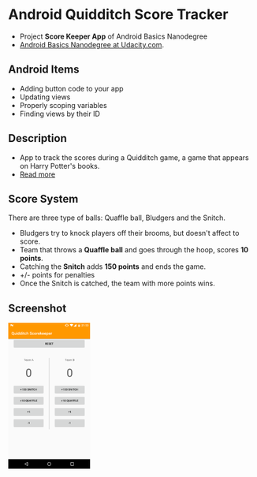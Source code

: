 # Android Quidditch Score Tracker
- Project **Score Keeper App** of Android Basics Nanodegree
- [Android Basics Nanodegree at Udacity.com](https://www.udacity.com/course/android-basics-nanodegree-by-google--nd803).

## Android Items
- Adding button code to your app
- Updating views
- Properly scoping variables
- Finding views by their ID

## Description 
- App to track the scores during a Quidditch game, a game that appears on Harry Potter's books.
- [Read more](https://en.wikipedia.org/wiki/Quidditch)

## Score System
There are three type of balls: Quaffle ball, Bludgers and the Snitch. 
- Bludgers try to knock players off their brooms, but doesn't affect to score. 
- Team that throws a **Quaffle ball** and goes through the hoop, scores **10 points**. 
- Catching the **Snitch** adds **150 points** and ends the game. 
- +/- points for penalties
- Once the Snitch is catched, the team with more points wins. 

## Screenshot
<img src="device-2017-08-09-215309.png" width="33%"/>